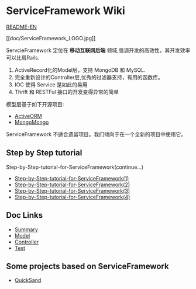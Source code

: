 # ServiceFramework Wiki

[README-EN](https://github.com/allwefantasy/ServiceFramework/blob/master/README-EN.md)

[[doc/ServiceFramework_LOGO.jpg]]

ServcieFramework 定位在 **移动互联网后端** 领域,强调开发的高效性，其开发效率可以比肩Rails.

1. ActiveRecord化的Model层，支持 MongoDB 和 MySQL.
2. 完全重新设计的Controller层,优秀的过滤器支持，有用的函数库。
3. IOC 使得 Service 是如此的易用
4. Thrift 和 RESTFul 接口的开发变得异常的简单

模型层基于如下开源项目:
 
* [ActiveORM](https://github.com/allwefantasy/active_orm)
* [MongoMongo](https://github.com/allwefantasy/mongomongo)


ServiceFramework 不适合遗留项目。我们倾向于在一个全新的项目中使用它。

## Step by Step tutorial
Step-by-Step-tutorial-for-ServiceFramework(continue...)

* [Step-by-Step-tutorial-for-ServiceFramework(1)](https://github.com/allwefantasy/service_framework_example/blob/master/README.md)
* [Step-by-Step-tutorial-for-ServiceFramework(2)](https://github.com/allwefantasy/service_framework_example/blob/master/doc/Step-by-Step-tutorial-for-ServiceFramework\(2\).md)
* [Step-by-Step-tutorial-for-ServiceFramework(3)](https://github.com/allwefantasy/service_framework_example/blob/master/doc/Step-by-Step-tutorial-for-ServiceFramework\(3\).md)
* [Step-by-Step-tutorial-for-ServiceFramework(4)](https://github.com/allwefantasy/service_framework_example/blob/master/doc/Step-by-Step-tutorial-for-ServiceFramework\(4\).md)


## Doc Links

* [Summary](https://github.com/allwefantasy/ServiceFramework/tree/master/doc/ServiceFrameworkWiki-start.md)
* [Model](https://github.com/allwefantasy/ServiceFramework/tree/master/doc/ServiceFrameworkWiki-model.md)
* [Controller](https://github.com/allwefantasy/ServiceFramework/tree/master/doc/ServiceFrameworkWiki-controller.md)
* [Test](https://github.com/allwefantasy/ServiceFramework/tree/master/doc/ServiceFrameworkWiki-test.md)


##  Some projects based on ServiceFramework

* [QuickSand](https://github.com/allwefantasy/QuickSand)








